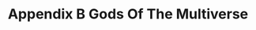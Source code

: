 ---
layout: default
permalink: /appendix-b-gods-of-the-multiverse
title: Appendix B Gods Of The Multiverse
parent: Appendices
nav_order: 2
---
